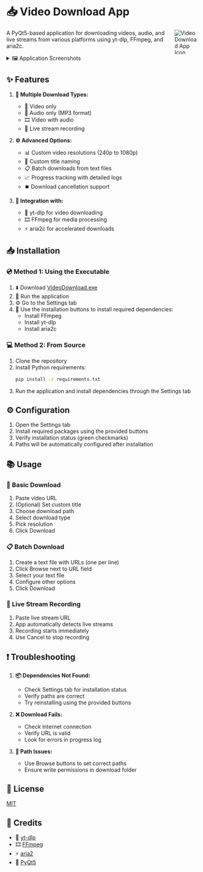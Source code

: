 # 📥 Video Download App

<img src="icons/app_icon.ico" width="64" height="64" alt="Video Download App Icon" align="right">

A PyQt5-based application for downloading videos, audio, and live streams from various platforms using yt-dlp, FFmpeg, and aria2c.

<details>
<summary>🖼️ Application Screenshots</summary>

<div align="center">
  <img src="img/main.png" width="800" alt="Main Window Interface">
  <p><em>Main Application Window</em></p>
  
  <img src="img/settings.png" width="800" alt="Settings Panel">
  <p><em>Settings and Package Management</em></p>
</div>
</details>

## ✨ Features

1. **📼 Multiple Download Types:**
   - 🎥 Video only
   - 🎵 Audio only (MP3 format)
   - 🎞️ Video with audio
   - 🔴 Live stream recording

2. **⚙️ Advanced Options:**
   - 📊 Custom video resolutions (240p to 1080p)
   - 📝 Custom title naming
   - 📋 Batch downloads from text files
   - 📈 Progress tracking with detailed logs
   - ⏹️ Download cancellation support

3. **🔧 Integration with:**
   - 🚀 yt-dlp for video downloading
   - 🎞️ FFmpeg for media processing
   - ⚡ aria2c for accelerated downloads

## 📥 Installation

### 💿 Method 1: Using the Executable
1. ⬇️ Download [VideoDownload.exe](https://github.com/JaredJomar/Projects/blob/main/VideoDownload/VideoDownload.exe)
2. 🏃 Run the application
3. ⚙️ Go to the Settings tab
4. 🔧 Use the installation buttons to install required dependencies:
   - Install FFmpeg
   - Install yt-dlp
   - Install aria2c

### 💻 Method 2: From Source
1. Clone the repository
2. Install Python requirements:
   ```bash
   pip install -r requirements.txt
   ```
3. Run the application and install dependencies through the Settings tab

## ⚙️ Configuration

1. Open the Settings tab
2. Install required packages using the provided buttons
3. Verify installation status (green checkmarks)
4. Paths will be automatically configured after installation

## 📚 Usage

### 🔰 Basic Download
1. Paste video URL
2. (Optional) Set custom title
3. Choose download path
4. Select download type
5. Pick resolution
6. Click Download

### 📋 Batch Download
1. Create a text file with URLs (one per line)
2. Click Browse next to URL field
3. Select your text file
4. Configure other options
5. Click Download

### 🔴 Live Stream Recording
1. Paste live stream URL
2. App automatically detects live streams
3. Recording starts immediately
4. Use Cancel to stop recording

## ❗ Troubleshooting

1. **📦 Dependencies Not Found:**
   - Check Settings tab for installation status
   - Verify paths are correct
   - Try reinstalling using the provided buttons

2. **❌ Download Fails:**
   - Check internet connection
   - Verify URL is valid
   - Look for errors in progress log

3. **📁 Path Issues:**
   - Use Browse buttons to set correct paths
   - Ensure write permissions in download folder

## 📄 License

[MIT](https://choosealicense.com/licenses/mit/)

## 👏 Credits

- 🚀 [yt-dlp](https://github.com/yt-dlp/yt-dlp)
- 🎞️ [FFmpeg](https://github.com/FFmpeg/FFmpeg)
- ⚡ [aria2](https://github.com/aria2/aria2)
- 🎨 [PyQt5](https://www.riverbankcomputing.com/software/pyqt/)
